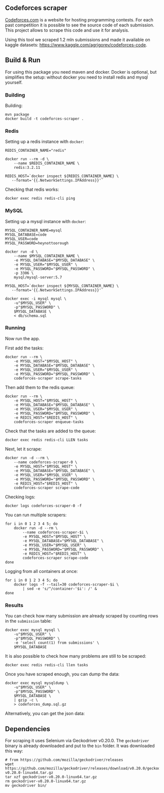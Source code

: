 ## Codeforces scraper

[Codeforces.com](http://codeforces.com/) is a website for hosting programming contests. For each past competition 
it is possible to see the source code of each submission. This project allows to scrape 
this code and use it for analysis.

Using this tool we scraped 1.2 mln submissions and made it available on kaggle datasets: https://www.kaggle.com/agrigorev/codeforces-code.

## Build & Run

For using this package you need maven and docker.
Docker is optional, but simplifies the setup: without docker you
need to install redis and mysql yourself.


### Building

Building:

    mvn package
    docker build -t codeforces-scraper .

### Redis

Setting up a redis instance with `docker`:

    REDIS_CONTAINER_NAME="redis"

    docker run --rm -d \
        --name $REDIS_CONTAINER_NAME \
        redis:3.2.11

    REDIS_HOST=`docker inspect ${REDIS_CONTAINER_NAME} \
       --format='{{.NetworkSettings.IPAddress}}'`

Checking that redis works:

    docker exec redis redis-cli ping


### MySQL

Setting up a mysql instance with `docker`:

    MYSQL_CONTAINER_NAME=mysql
    MYSQL_DATABASE=code
    MYSQL_USER=code
    MYSQL_PASSWORD=heynottoorough

    docker run -d \
        --name $MYSQL_CONTAINER_NAME \
        -e MYSQL_DATABASE="$MYSQL_DATABASE" \
        -e MYSQL_USER="$MYSQL_USER" \
        -e MYSQL_PASSWORD="$MYSQL_PASSWORD" \
        -p 3306 \
        mysql/mysql-server:5.7

    MYSQL_HOST=`docker inspect ${MYSQL_CONTAINER_NAME} \
       --format='{{.NetworkSettings.IPAddress}}'`

    docker exec -i mysql mysql \
        -u"$MYSQL_USER" \
        -p"$MYSQL_PASSWORD" \
        $MYSQL_DATABASE \
        < db/schema.sql


### Running

Now run the app.

First add the tasks:

    docker run --rm \
        -e MYSQL_HOST="$MYSQL_HOST" \
        -e MYSQL_DATABASE="$MYSQL_DATABASE" \
        -e MYSQL_USER="$MYSQL_USER" \
        -e MYSQL_PASSWORD="$MYSQL_PASSWORD" \
        codeforces-scraper scrape-tasks


Then add them to the redis queue:

    docker run --rm \
        -e MYSQL_HOST="$MYSQL_HOST" \
        -e MYSQL_DATABASE="$MYSQL_DATABASE" \
        -e MYSQL_USER="$MYSQL_USER" \
        -e MYSQL_PASSWORD="$MYSQL_PASSWORD" \
        -e REDIS_HOST="$REDIS_HOST" \
        codeforces-scraper enqueue-tasks

Check that the tasks are added to the queue:

    docker exec redis redis-cli LLEN tasks

Next, let it scrape:

    docker run -d --rm \
        --name codeforces-scraper-0 \
        -e MYSQL_HOST="$MYSQL_HOST" \
        -e MYSQL_DATABASE="$MYSQL_DATABASE" \
        -e MYSQL_USER="$MYSQL_USER" \
        -e MYSQL_PASSWORD="$MYSQL_PASSWORD" \
        -e REDIS_HOST="$REDIS_HOST" \
        codeforces-scraper scrape-code


Checking logs:

    docker logs codeforces-scraper-0 -f


You can run multiple scrapers:

    for i in 0 1 2 3 4 5; do
        docker run -d --rm \
            --name codeforces-scraper-$i \
            -e MYSQL_HOST="$MYSQL_HOST" \
            -e MYSQL_DATABASE="$MYSQL_DATABASE" \
            -e MYSQL_USER="$MYSQL_USER" \
            -e MYSQL_PASSWORD="$MYSQL_PASSWORD" \
            -e REDIS_HOST="$REDIS_HOST" \
            codeforces-scraper scrape-code
    done

Logging from all containers at once:

    for i in 0 1 2 3 4 5; do
        docker logs -f --tail=30 codeforces-scraper-$i \
            | sed -e 's/^/container-'$i': /' &
    done


### Results

You can check how many submission are already scraped by counting rows in the `submission` table:

    docker exec mysql mysql \
        -u"$MYSQL_USER" \
        -p"$MYSQL_PASSWORD" \
        -e 'select count(1) from submissions' \
        $MYSQL_DATABASE

It is also possible to check how many problems are still to be scraped: 

    docker exec redis redis-cli llen tasks


Once you have scraped enough, you can dump the data:

    docker exec mysql mysqldump \
        -u"$MYSQL_USER" \
        -p"$MYSQL_PASSWORD" \
        $MYSQL_DATABASE \
        | gzip -c \
        > codeforces_dump.sql.gz


Alternatively, you can get the json data:



## Dependencies

For scraping it uses Selenium via Geckodriver v0.20.0. The `geckodriver` binary is already downloaded and put to the `bin` folder. It was downloaded this way:

    # from https://github.com/mozilla/geckodriver/releases
    wget https://github.com/mozilla/geckodriver/releases/download/v0.20.0/geckodriver-v0.20.0-linux64.tar.gz
    tar xzf geckodriver-v0.20.0-linux64.tar.gz
    rm geckodriver-v0.20.0-linux64.tar.gz
    mv geckodriver bin/ 
